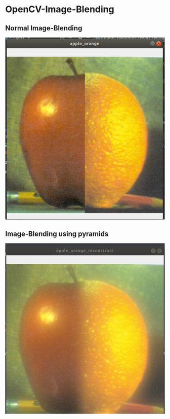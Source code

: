 # OpenCV-Image-Blending

## Normal Image-Blending
![](ss_1.png)

## Image-Blending using pyramids
![](ss_2.png)
